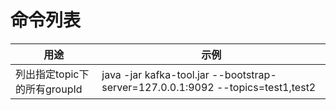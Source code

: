# 命令列表
| 用途                         | 示例                                                         |
| ---------------------------- | ------------------------------------------------------------ |
| 列出指定topic下的所有groupId | java -jar kafka-tool.jar --bootstrap-server=127.0.0.1:9092 --topics=test1,test2 |

